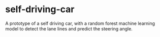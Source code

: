 # self-driving-car
A prototype of a self driving car, with a random forest machine learning model to detect the lane lines and predict the steering angle.

